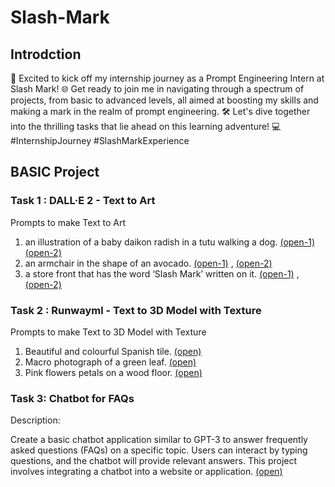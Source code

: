 # Slash-Mark

## Introdction
🚀 Excited to kick off my internship journey as a Prompt Engineering Intern at Slash Mark! 🌐 Get ready to join me in navigating through a spectrum of projects, from basic to advanced levels, all aimed at boosting my skills and making a mark in the realm of prompt engineering. 🛠️ Let's dive together into the thrilling tasks that lie ahead on this learning adventure! 💻 #InternshipJourney #SlashMarkExperience

## BASIC Project

### Task 1 : DALL·E 2 - Text to Art 
Prompts to make Text to Art
 1) an illustration of a baby daikon radish in a tutu walking a dog. [(open-1)](https://github.com/anuragpatki/Slash-Mark/blob/main/Images/Task1.1.1.jpg) [(open-2)](https://github.com/anuragpatki/Slash-Mark/blob/main/Images/Task1.1.2.jpg)
 2) an armchair in the shape of an avocado. [(open-1)](https://github.com/anuragpatki/Slash-Mark/blob/main/Images/Task1.2.1.jpg) , [(open-2)](https://github.com/anuragpatki/Slash-Mark/blob/main/Images/Task1.2.2.jpg)
 3) a store front that has the word ‘Slash Mark’ written on it. [(open-1)](https://github.com/anuragpatki/Slash-Mark/blob/main/Images/Task1.3.1.jpg) , [(open-2)](https://github.com/anuragpatki/Slash-Mark/blob/main/Images/Task1.3.2.jpg)

### Task 2 : Runwayml - Text to 3D Model with Texture
Prompts to make Text to 3D Model with Texture
 1) Beautiful and colourful Spanish tile. [(open)](https://github.com/anuragpatki/Slash-Mark/blob/main/Images/Task%202-1.jpg)
 2) Macro photograph of a green leaf. [(open)](https://github.com/anuragpatki/Slash-Mark/blob/main/Images/Task%202-2.jpg)
 3) Pink flowers petals on a wood floor. [(open)](https://github.com/anuragpatki/Slash-Mark/blob/main/Images/Task%202-3.jpg)

### Task 3: Chatbot for FAQs

Description:

Create a basic chatbot application similar to GPT-3 to answer frequently asked questions (FAQs) on a specific topic. Users can interact by typing questions, and the chatbot will provide relevant answers. This project involves integrating a chatbot into a website or application. [(open)](https://github.com/anuragpatki/Slash-Mark/blob/main/Chatbot/chatbot.py)
